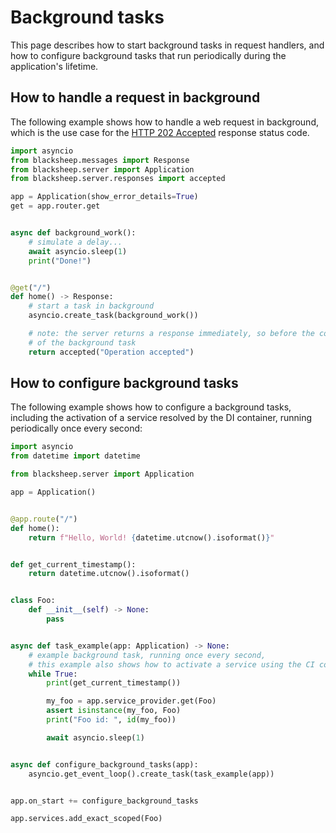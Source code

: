 # Background tasks
This page describes how to start background tasks in request handlers, and how
to configure background tasks that run periodically during the application's
lifetime.

## How to handle a request in background

The following example shows how to handle a web request in background, which
is the use case for the [HTTP 202 Accepted](https://developer.mozilla.org/en-US/docs/Web/HTTP/Status/202)
response status code.

```python
import asyncio
from blacksheep.messages import Response
from blacksheep.server import Application
from blacksheep.server.responses import accepted

app = Application(show_error_details=True)
get = app.router.get


async def background_work():
    # simulate a delay...
    await asyncio.sleep(1)
    print("Done!")


@get("/")
def home() -> Response:
    # start a task in background
    asyncio.create_task(background_work())

    # note: the server returns a response immediately, so before the conclusion
    # of the background task
    return accepted("Operation accepted")

```

## How to configure background tasks

The following example shows how to configure a background tasks, including
the activation of a service resolved by the DI container, running periodically
once every second:

```python
import asyncio
from datetime import datetime

from blacksheep.server import Application

app = Application()


@app.route("/")
def home():
    return f"Hello, World! {datetime.utcnow().isoformat()}"


def get_current_timestamp():
    return datetime.utcnow().isoformat()


class Foo:
    def __init__(self) -> None:
        pass


async def task_example(app: Application) -> None:
    # example background task, running once every second,
    # this example also shows how to activate a service using the CI container
    while True:
        print(get_current_timestamp())

        my_foo = app.service_provider.get(Foo)
        assert isinstance(my_foo, Foo)
        print("Foo id: ", id(my_foo))

        await asyncio.sleep(1)


async def configure_background_tasks(app):
    asyncio.get_event_loop().create_task(task_example(app))


app.on_start += configure_background_tasks

app.services.add_exact_scoped(Foo)
```
